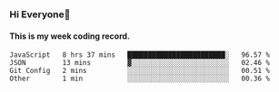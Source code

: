 ### Hi Everyone👋

#### This is my week coding record.

<!--START_SECTION:waka-->
```text
JavaScript   8 hrs 37 mins   ████████████████████████░   96.57 % 
JSON         13 mins         ▓░░░░░░░░░░░░░░░░░░░░░░░░   02.46 % 
Git Config   2 mins          ░░░░░░░░░░░░░░░░░░░░░░░░░   00.51 % 
Other        1 min           ░░░░░░░░░░░░░░░░░░░░░░░░░   00.36 % 
```
<!--END_SECTION:waka-->


<!--
**YeonSeong-Lee/YeonSeong-Lee** is a ✨ _special_ ✨ repository because its `README.md` (this file) appears on your GitHub profile.

Here are some ideas to get you started:

- 🔭 I’m currently working on ...
- 🌱 I’m currently learning ...
- 👯 I’m looking to collaborate on ...
- 🤔 I’m looking for help with ...
- 💬 Ask me about ...
- 📫 How to reach me: ...
- 😄 Pronouns: ...
- ⚡ Fun fact: ...
-->
